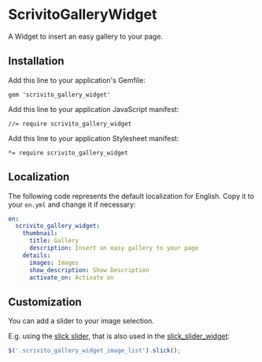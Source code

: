 # ScrivitoGalleryWidget

A Widget to insert an easy gallery to your page.

## Installation

Add this line to your application's Gemfile:

    gem 'scrivito_gallery_widget'

Add this line to your application JavaScript manifest:

    //= require scrivito_gallery_widget

Add this line to your application Stylesheet manifest:

    *= require scrivito_gallery_widget


## Localization

The following code represents the default localization for English. Copy it to your `en.yml` and change it if necessary:

```yaml
en:
  scrivito_gallery_widget:
    thumbnail:
      title: Gallery
      description: Insert an easy gallery to your page
    details:
      images: Images
      show_description: Show Description
      activate_on: Activate on
```

## Customization

You can add a slider to your image selection.

E.g. using the [slick slider](http://kenwheeler.github.io/slick), that is also used in the [slick_slider_widget](https://github.com/scrivito/scrivito_slick_slider_widget):

```js
$('.scrivito_gallery_widget_image_list').slick();
```
